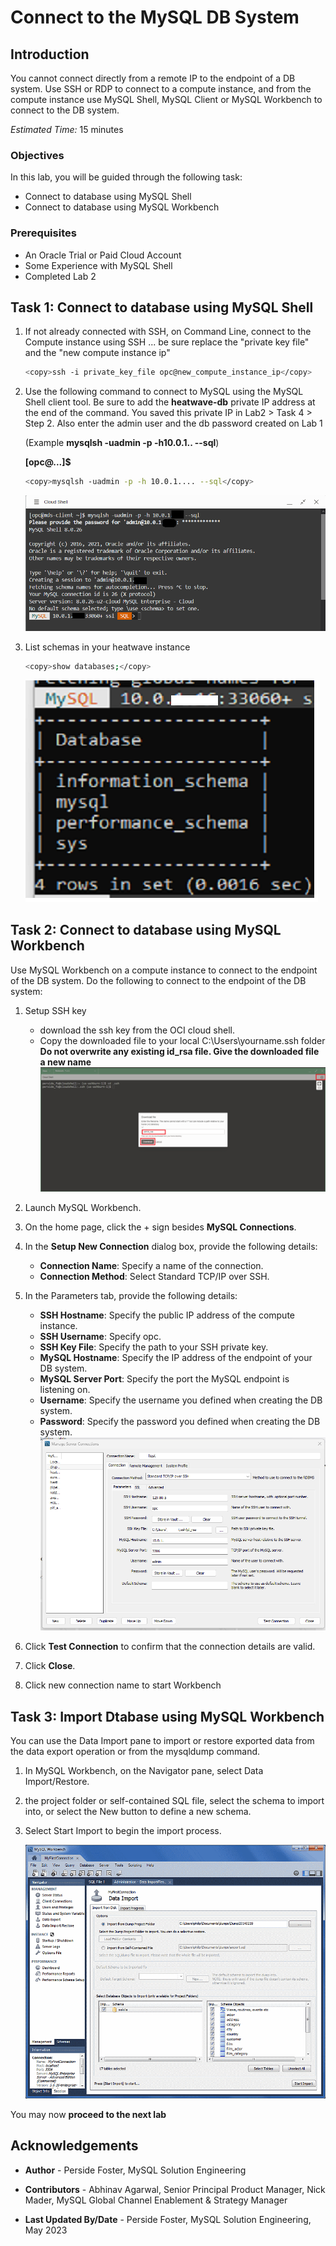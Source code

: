 # Connect to the MySQL DB System

## Introduction

You cannot connect directly from a remote IP to the endpoint of a DB system. Use SSH or RDP to connect to a compute instance, and from the compute instance use MySQL Shell, MySQL Client or MySQL Workbench to connect to the DB system.


_Estimated Time:_ 15 minutes

### Objectives

In this lab, you will be guided through the following task:

- Connect to database using MySQL Shell
- Connect to database using MySQL Workbench

### Prerequisites

- An Oracle Trial or Paid Cloud Account
- Some Experience with MySQL Shell
- Completed Lab 2

## Task 1: Connect to database using MySQL Shell

1. If not already connected with SSH, on Command Line, connect to the Compute instance using SSH ... be sure replace the  "private key file"  and the "new compute instance ip"

     ```bash
    <copy>ssh -i private_key_file opc@new_compute_instance_ip</copy>
     ```

2. Use the following command to connect to MySQL using the MySQL Shell client tool. Be sure to add the **heatwave-db** private IP address at the end of the command. You saved this private IP in Lab2 > Task 4 > Step 2. Also enter the admin user and the db password created on Lab 1

    (Example  **mysqlsh -uadmin -p -h10.0.1..   --sql**)

    **[opc@...]$**

    ```bash
    <copy>mysqlsh -uadmin -p -h 10.0.1.... --sql</copy>
    ```

    ![MySQL Shell connected DB](./images/connect-myslqsh.png "connect myslqsh")

3. List schemas in your heatwave instance

    ```bash
    <copy>show databases;</copy>
    ```

    ![Database Schema List](./images/list-schemas-after.png "list schemas first view")

## Task 2: Connect to database using MySQL Workbench

Use MySQL Workbench on a compute instance to connect to the endpoint of the DB system. Do the following to connect to the endpoint of the DB system:

1. Setup SSH key
    - download the ssh key from the OCI cloud shell.
    - Copy the downloaded file to your local C:\Users\yourname\.ssh folder         **Do not overwrite any existing id_rsa file. Give the downloaded file a new name**
    ![download ssh](./images/download-ssh.png "download ssh")

2. Launch MySQL Workbench.
3. On the home page, click the + sign besides **MySQL Connections**.
4. In the **Setup New Connection** dialog box, provide the following details:
    - **Connection Name**: Specify a name of the connection.
    - **Connection Method**: Select Standard TCP/IP over SSH.
5. In the Parameters tab, provide the following details:
    - **SSH Hostname**: Specify the public IP address of the compute instance.
    - **SSH Username**: Specify opc.
    - **SSH Key File**: Specify the path to your SSH private key.
    - **MySQL Hostname**: Specify the IP address of the endpoint of your DB system.
    - **MySQL Server Port**: Specify the port the MySQL endpoint is listening on.
    - **Username**: Specify the username you defined when creating the DB system.
    - **Password**: Specify the password you defined when creating the DB system.
    ![MySQL Workbench connected DB](./images/connect-workbench.png "connect workbench")
6. Click **Test Connection** to confirm that the connection details are valid.
7. Click **Close**.
8. Click new connection name to start Workbench

## Task 3: Import Dtabase using MySQL Workbench

You can use the Data Import pane to import or restore exported data from the data export operation or from the mysqldump command.

1. In MySQL Workbench, on the Navigator pane, select Data Import/Restore.
2. the project folder or self-contained SQL file, select the schema to import into, or select the New button to define a new schema.
3. Select Start Import to begin the import process.

    ![MySQL Workbench connected DB](./images/import-workbench.png "connect workbench")

You may now **proceed to the next lab**

## Acknowledgements

- **Author** - Perside Foster, MySQL Solution Engineering

- **Contributors** - Abhinav Agarwal, Senior Principal Product Manager, Nick Mader, MySQL Global Channel Enablement & Strategy Manager
- **Last Updated By/Date** - Perside Foster, MySQL Solution Engineering, May 2023
